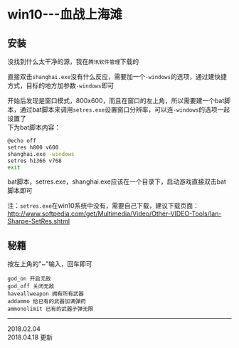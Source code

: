 # win10---血战上海滩

## 安装
没找到什么太干净的源，我在`腾讯软件管理`下载的  

直接双击`shanghai.exe`没有什么反应，需要加一个`-windows`的选项，通过建快捷方式，目标的地方加参数`-windows`即可   

开始后发现是窗口模式，800x600，而且在窗口的左上角，所以需要建一个bat脚本，通过bat脚本来调用`setres.exe`设置窗口分辨率，可以连`-windows`的选项一起设置了  
下为bat脚本内容：  

```bash
@echo off
setres h800 v600
shanghai.exe -windows
setres h1366 v768
exit
```
bat脚本，setres.exe，shanghai.exe应该在一个目录下，启动游戏直接双击bat脚本即可   

注：`setres.exe`在win10系统中没有，需要自己下载，建议下载页面：http://www.softpedia.com/get/Multimedia/Video/Other-VIDEO-Tools/Ian-Sharpe-SetRes.shtml  


## 秘籍
按左上角的"~"输入，回车即可  
```
god_on 开启无敌
god_off 关闭无敌
haveallweapon 拥有所有武器
addammo 给已有的武器加满弹药
ammonolimit 已有的武器子弹无限
```


---
2018.02.04  
2018.04.18 更新  
